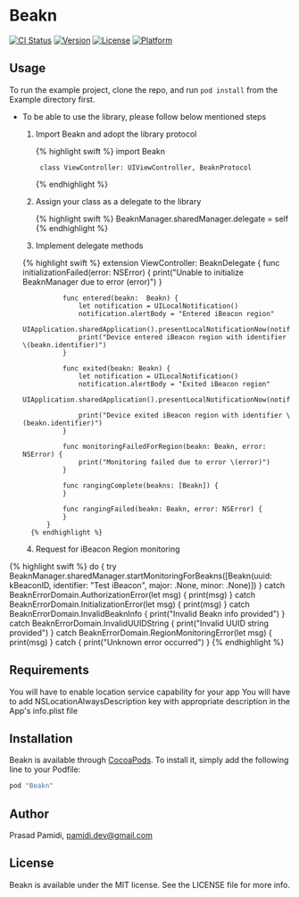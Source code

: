 # Beakn

[![CI Status](https://travis-ci.org/prasadpamidi/Beakn.svg?branch=master)](https://travis-ci.org/prasadpamidi/Beakn)
[![Version](https://img.shields.io/cocoapods/v/Beakn.svg?style=flat)](http://cocoapods.org/pods/Beakn)
[![License](https://img.shields.io/cocoapods/l/Beakn.svg?style=flat)](http://cocoapods.org/pods/Beakn)
[![Platform](https://img.shields.io/cocoapods/p/Beakn.svg?style=flat)](http://cocoapods.org/pods/Beakn)

## Usage

To run the example project, clone the repo, and run `pod install` from the Example directory first.

* To be able to use the library, please follow below mentioned steps

    1. Import Beakn and adopt the library protocol

        {% highlight swift %}
            import Beakn

            class ViewController: UIViewController, BeaknProtocol
        {% endhighlight %}

    2. Assign your class as a delegate to the library 

        {% highlight swift %}
            BeaknManager.sharedManager.delegate = self
        {% endhighlight %}
   
    3. Implement delegate methods
        
    {% highlight swift %}
            extension ViewController: BeaknDelegate {
                func initializationFailed(error: NSError) {
                    print("Unable to initialize BeaknManager due to error \(error)")
                }

                func entered(beakn:  Beakn) {
                    let notification = UILocalNotification()
                    notification.alertBody = "Entered iBeacon region"
                    UIApplication.sharedApplication().presentLocalNotificationNow(notification)
                    print("Device entered iBeacon region with identifier  \(beakn.identifier)")
                }

                func exited(beakn: Beakn) {
                    let notification = UILocalNotification()
                    notification.alertBody = "Exited iBeacon region"
                    UIApplication.sharedApplication().presentLocalNotificationNow(notification)

                    print("Device exited iBeacon region with identifier \(beakn.identifier)")
                }

                func monitoringFailedForRegion(beakn: Beakn, error: NSError) {
                    print("Monitoring failed due to error \(error)")
                }

                func rangingComplete(beakns: [Beakn]) {
                }

                func rangingFailed(beakn: Beakn, error: NSError) {
                }
            }
        {% endhighlight %}

    4. Request for iBeacon Region monitoring
    
{% highlight swift %}
        do {
            try BeaknManager.sharedManager.startMonitoringForBeakns([Beakn(uuid: kBeaconID, identifier: "Test iBeacon", major: .None, minor: .None)])
        } catch BeaknErrorDomain.AuthorizationError(let msg) {
            print(msg)
        } catch BeaknErrorDomain.InitializationError(let msg) {
            print(msg)
        } catch BeaknErrorDomain.InvalidBeaknInfo {
            print("Invalid Beakn info provided")
        } catch BeaknErrorDomain.InvalidUUIDString {
            print("Invalid UUID string provided")
        } catch BeaknErrorDomain.RegionMonitoringError(let msg) {
            print(msg)
        } catch {
            print("Unknown error occurred")
        }
    {% endhighlight %}

## Requirements
You will have to enable location service capability for your app
You will have to add NSLocationAlwaysDescription key with appropriate description in the App's info.plist file

## Installation

Beakn is available through [CocoaPods](http://cocoapods.org). To install
it, simply add the following line to your Podfile:

```ruby
pod "Beakn"
```



## Author

Prasad Pamidi, pamidi.dev@gmail.com

## License

Beakn is available under the MIT license. See the LICENSE file for more info.
